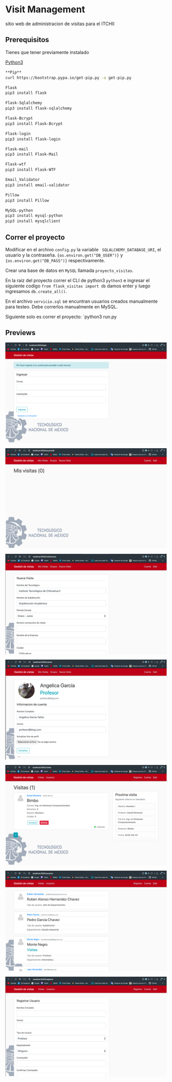 # Visit Management

sitio web de administracion de visitas para el ITCHII

## Prerequisitos

Tienes que tener previamente instalado

[Python3](www.python.org)

```bash
**Pip**
curl https://bootstrap.pypa.io/get-pip.py -o get-pip.py
```

```bash
Flask 
pip3 install flask
```

```bash
Flask-Sqlalchemy 
pip3 install flask-sqlalchemy
```

```bash
Flask-Bcrypt 
pip3 install Flask-Bcrypt
```

```bash
Flask-login
pip3 install flask-login
```

```bash
Flask-mail
pip3 install Flask-Mail
```

```bash
Flask-wtf
pip3 install Flask-WTF
```

```bash
Email_Validator
pip3 install email-validator
```

```bash
Pillow
pip3 install Pillow
```

```bash
MySQL-python
pip3 install mysql-python
pip3 install mysqlclient
```

## Correr el proyecto
Modificar en el archivo `config.py` la variable ` SQLALCHEMY_DATABASE_URI`, el usuario y la contraseña.
`{os.environ.get("DB_USER")}` y `{os.environ.get("DB_PASS")}` respectivamente.

Crear una base de datos en `MySQL` llamada `proyecto_visitas`. 

En la raiz del proyecto correr el CLI de python3 `python3` e ingresar el siguiente codigo
`from flask_visitas import db` damos enter y luego ingresamos `db.create_all()`.

En el archivo `servicio.sql` se encuntran usuarios creados manualmente para testeo. Debe correrlos
manualmente en MySQL.

Siguiente solo es correr el proyecto: `python3 run.py

## Previews
![alt text](https://github.com/DavidBanda/Flask-ITCHII/blob/master/prevs/pw-1.png)

![alt text](https://github.com/DavidBanda/Flask-ITCHII/blob/master/prevs/pw-2.png)

![alt text](https://github.com/DavidBanda/Flask-ITCHII/blob/master/prevs/pw-3.png)

![alt text](https://github.com/DavidBanda/Flask-ITCHII/blob/master/prevs/pw-4.png)

![alt text](https://github.com/DavidBanda/Flask-ITCHII/blob/master/prevs/pw-5.png)

![alt text](https://github.com/DavidBanda/Flask-ITCHII/blob/master/prevs/pw-6.png)

![alt text](https://github.com/DavidBanda/Flask-ITCHII/blob/master/prevs/pw-7.png)
